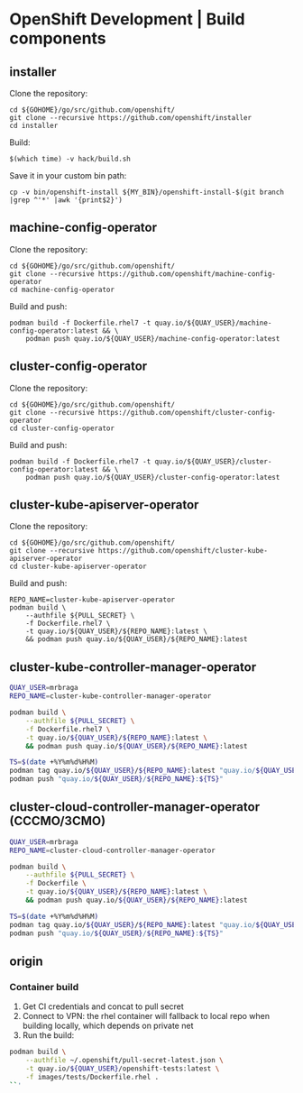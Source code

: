 # OpenShift Development | Build components

## installer

Clone the repository:
```shell
cd ${GOHOME}/go/src/github.com/openshift/
git clone --recursive https://github.com/openshift/installer
cd installer
```

Build:
```shell
$(which time) -v hack/build.sh
```

Save it in your custom bin path:
```shell
cp -v bin/openshift-install ${MY_BIN}/openshift-install-$(git branch |grep ^'*' |awk '{print$2}')
```

## machine-config-operator

Clone the repository:
```shell
cd ${GOHOME}/go/src/github.com/openshift/
git clone --recursive https://github.com/openshift/machine-config-operator
cd machine-config-operator
```

Build and push:
```shell
podman build -f Dockerfile.rhel7 -t quay.io/${QUAY_USER}/machine-config-operator:latest && \
    podman push quay.io/${QUAY_USER}/machine-config-operator:latest
```

## cluster-config-operator

Clone the repository:
```shell
cd ${GOHOME}/go/src/github.com/openshift/
git clone --recursive https://github.com/openshift/cluster-config-operator
cd cluster-config-operator
```

Build and push:
```shell
podman build -f Dockerfile.rhel7 -t quay.io/${QUAY_USER}/cluster-config-operator:latest && \
    podman push quay.io/${QUAY_USER}/cluster-config-operator:latest
```

## cluster-kube-apiserver-operator

Clone the repository:
```shell
cd ${GOHOME}/go/src/github.com/openshift/
git clone --recursive https://github.com/openshift/cluster-kube-apiserver-operator
cd cluster-kube-apiserver-operator
```

Build and push:
```shell
REPO_NAME=cluster-kube-apiserver-operator
podman build \
    --authfile ${PULL_SECRET} \
    -f Dockerfile.rhel7 \
    -t quay.io/${QUAY_USER}/${REPO_NAME}:latest \
    && podman push quay.io/${QUAY_USER}/${REPO_NAME}:latest
```

## cluster-kube-controller-manager-operator


```bash
QUAY_USER=mrbraga
REPO_NAME=cluster-kube-controller-manager-operator

podman build \
    --authfile ${PULL_SECRET} \
    -f Dockerfile.rhel7 \
    -t quay.io/${QUAY_USER}/${REPO_NAME}:latest \
    && podman push quay.io/${QUAY_USER}/${REPO_NAME}:latest

TS=$(date +%Y%m%d%H%M)
podman tag quay.io/${QUAY_USER}/${REPO_NAME}:latest "quay.io/${QUAY_USER}/${REPO_NAME}:${TS}" \
podman push "quay.io/${QUAY_USER}/${REPO_NAME}:${TS}"
```


## cluster-cloud-controller-manager-operator (CCCMO/3CMO)


```bash
QUAY_USER=mrbraga
REPO_NAME=cluster-cloud-controller-manager-operator

podman build \
    --authfile ${PULL_SECRET} \
    -f Dockerfile \
    -t quay.io/${QUAY_USER}/${REPO_NAME}:latest \
    && podman push quay.io/${QUAY_USER}/${REPO_NAME}:latest

TS=$(date +%Y%m%d%H%M)
podman tag quay.io/${QUAY_USER}/${REPO_NAME}:latest "quay.io/${QUAY_USER}/${REPO_NAME}:${TS}" \
podman push "quay.io/${QUAY_USER}/${REPO_NAME}:${TS}"
```

## origin

### Container build

1. Get CI credentials and concat to pull secret
1. Connect to VPN: the rhel container will fallback to local repo when building locally, which depends on private net
1. Run the build:

```bash
podman build \
    --authfile ~/.openshift/pull-secret-latest.json \
    -t quay.io/${QUAY_USER}/openshift-tests:latest \
    -f images/tests/Dockerfile.rhel .
``'
